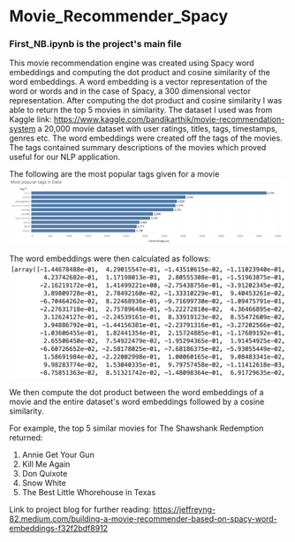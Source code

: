 # Movie_Recommender_Spacy

### First_NB.ipynb is the project's main file

This movie recommendation engine was created using Spacy word embeddings and computing the dot product and cosine similarity of the word embeddings. A word embedding is a vector representation of the word or words and in the case of Spacy, a 300 dimensional vector representation. After computing the dot product and cosine similarity I was able to return the top 5 movies in similarity. The dataset I used was from Kaggle link: https://www.kaggle.com/bandikarthik/movie-recommendation-system a 20,000 movie dataset with user ratings, titles, tags, timestamps, genres etc. The word embeddings were created off the tags of the movies. The tags contained summary descriptions of the movies which proved useful for our NLP application. 

The following are the most popular tags given for a movie
![](images/most_pop_tags.png)

The word embeddings were then calculated as follows:
![](images/word_embedddings.png)

We then compute the dot product between the word embeddings of a movie and the entire dataset's word embeddings followed by a cosine similarity. 

For example, the top 5 similar movies for The Shawshank Redemption returned: 
1. Annie Get Your Gun 
2. Kill Me Again
3. Don Quixote
4. Snow White
5. The Best Little Whorehouse in Texas

Link to project blog for further reading:
https://jeffreyng-82.medium.com/building-a-movie-recommender-based-on-spacy-word-embeddings-f32f2bdf8912
